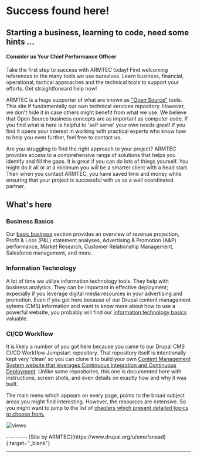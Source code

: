 # Success found here!
## Starting a business, learning to code, need some hints ...
#### Consider us Your Chief Performance Officer

Take the first step to success with ARMTEC today!  Find welcoming references to the many tools we use ourselves.  Learn business, financial, operational, tactical approaches and the technical tools to support your efforts.  Get straightforward help now!  

ARMTEC is a huge supporter of what are known as ["Open Source"](book/opensource.md#you--open-source) tools.  This site if fundamentally our own technical services repository.  However, we don't hide it in case others might benefit from what we use.  We believe that Open Source business concepts are as important as computer code.    If you find what is here is helpful to 'self serve' your own needs great!  If you find it opens your interest in working with practical experts who know how to help you even further, feel free to contact us.

Are you struggling to find the right approach to your project? ARMTEC provides access to a comprehensive range of solutions that helps you identify and fill the gaps. It is great if you can do lots of things yourself.  You might do it all or at a minimum you will be a smarter client with a head start.  Then when you contact ARMTEC, you have saved time and money while ensuring that your project is successful with us as a well coordinated partner.

## What's here

### Business Basics
Our [basic business](business/overview.md) section provides an overview of revenue projection, Profit & Loss (P&L) statement analyses, Advertising & Promotion (A&P) performance, Market Research, Customer Relationship Management, Salesforce management, and more. 

### Information Technology
A lot of time we utilize information technology tools.  They help with business analytics.  They can be important in effective deployment; expecially if you leverage digital media resources in your advertising and promotion.  Even if you got here because of our Drupal content management sytems (CMS) information and want to know more about how to use a powerful website, you probably will find our [information technology basics](book/infotechoverview.md) valuable.

### CI/CD Workflow
It is likely a number of you got here because you came to our Drupal CMS CI/CD Workflow Jumpstart repository.  That repository itself is intentionally kept very 'clean' so you can clone it to build your own [Content Management System website that leverages Continuous Integration and Continuous Deployment](chapters.md#chapter-drupal-template-with-cicd-workflow).  Unlike some repositories, this one is documented here with instructions, screen shots, and even details on exactly how and why it was built.


The main menu which appears on every page, points to the broad subject areas you might find interesting.  However, the resources are extensive.  So you might want to jump to the list of [chapters which present detailed topics to choose from.](chapters.md)

<p><img src="https://api.visitor.plantree.me/visitor-badge/pv?label=views&amp;color=informational&amp;namespace=armtec&amp;key=index.md" alt="views"></p>
---------
[Site by ARMTEC](https://www.drupal.org/u/emofsnead){:target="_blank"}

---------

